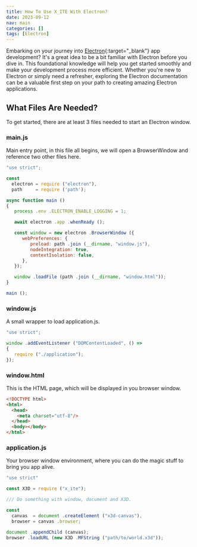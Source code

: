 ```yaml
---
title: How To Use X_ITE With Electron?
date: 2023-09-12
nav: main
categories: []
tags: [Electron]
---
```

Embarking on your journey into [Electron](https://www.electronjs.org/docs/latest/api/app){:target="_blank"} app development? It's a great idea to be a bit familiar with Electron before you dive in. This foundational knowledge will help you get started smoothly and make your development process more efficient. Whether you're new to Electron or simply need a refresher, exploring the Electron documentation can be a valuable first step on your path to creating amazing Electron applications.

## What Files Are Needed?

To get started, there are at least 3 files needed to start an Electron window.

### main.js

Main entry point, in this file all begins, we will open a BrowserWindow and reference two other files here.

```js
"use strict";

const
  electron = require ("electron"),
  path     = require ('path');

async function main ()
{
   process .env .ELECTRON_ENABLE_LOGGING = 1;

   await electron .app .whenReady ();

   const window = new electron .BrowserWindow ({
      webPreferences: {
         preload: path .join (__dirname, "window.js"),
         nodeIntegration: true,
         contextIsolation: false,
      },
   });

   window .loadFile (path .join (__dirname, "window.html"));
}

main ();
```

### window.js

A small wrapper to load application.js.

```js
"use strict";

window .addEventListener ("DOMContentLoaded", () =>
{
   require ("./application");
});
```

### window.html

This is the HTML page, which will be displayed in you browser window.

```html
<!DOCTYPE html>
<html>
  <head>
    <meta charset="utf-8"/>
  </head>
  <body></body>
</html>
```

### application.js

Your browser window environment, where you can do the magic stuff to bring you app alive.

```js
"use strict"

const X3D = require ("x_ite");

/// Do something with window, document and X3D.

const
  canvas  = document .createElement ("x3d-canvas"),
  browser = canvas .browser;

document .appendChild (canvas);
browser .loadURL (new X3D .MFString ("path/to/world.x3d"));
```
